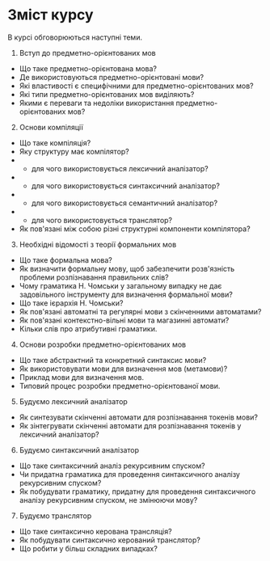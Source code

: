 <H1><b>Зміст курсу</b></H1>

В курсі обговорюються наступні теми.
1. Вступ до предметно-орієнтованих мов
- Що таке предметно-орієнтована мова?
- Де використовуються предметно-орієнтовані мови?
- Які властивості є специфічними для предметно-орієнтованих мов?
- Які типи предметно-орієнтованих мов виділяють?
- Якими є переваги та недоліки використання предметно-орієнтованих мов?
2. Основи компіляції
- Що таке компіляція?
- Яку структуру має компілятор?
- * для чого використовується лексичний аналізатор?
- * для чого використовується синтаксичний аналізатор?
- * для чого використовується семантичний аналізатор?
- * для чого використовується транслятор?
- Як пов'язані між собою різні структурні компоненти компілятора?
3. Необхідні відомості з теорії формальних мов
- Що таке формальна мова?
- Як визначити формальну мову, щоб забезпечити розв'язність проблеми розпізнавання правильних слів?
- Чому граматика Н. Чомськи у загальному випадку не дає задовільного інструменту для визначення формальної мови?
- Що таке ієрархія Н. Чомськи?
- Як пов'язані автоматні та регулярні мови з скінченними автоматами?
- Як пов'язані контекстно-вільні мови та магазинні автомати?
- Кільки слів про атрибутивні граматики. 
4. Основи розробки предметно-орієнтованих мов
- Що таке абстрактний та конкретний синтаксис мови?
- Як використовувати мови для визначення мов (метамови)?
- Приклад мови для визначення мов.
- Типовий процес розробки предметно-орієнтованої мови.
5. Будуємо лексичний аналізатор
- Як синтезувати скінченні автомати для розпізнавання токенів мови?
- Як зінтегрувати скінченні автомати для розпізнавання токенів у лексичний аналізатор?
6. Будуємо синтаксичний аналізатор
- Що таке синтаксичний аналіз рекурсивним спуском?
- Чи придатна граматика для проведення синтаксичного аналізу рекурсивним спуском?
- Як побудувати граматику, придатну для проведення синтаксичного аналізу рекурсивним спуском, не змінюючи мову?
7. Будуємо транслятор
- Що таке синтаксично керована трансляція?
- Як побудувати синтаксично керований транслятор?
- Що робити у більш складних випадках?
